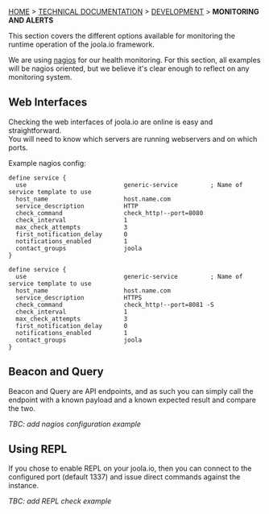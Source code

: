   [HOME](Home) > [TECHNICAL DOCUMENTATION](technical-documentation) > [DEVELOPMENT](the-development-process) > **MONITORING AND ALERTS**

This section covers the different options available for monitoring the runtime operation of the joola.io framework.

>
We are using [nagios](http://nagios.org) for our health monitoring. For this section, all examples will be nagios oriented, but we believe it's clear enough to reflect on any monitoring system.

## Web Interfaces
Checking the web interfaces of joola.io are online is easy and straightforward.   
You will need to know which servers are running webservers and on which ports.

Example nagios config:
```
define service {
  use                           generic-service         ; Name of service template to use
  host_name                     host.name.com
  service_description           HTTP
  check_command                 check_http!--port=8080
  check_interval                1
  max_check_attempts            3
  first_notification_delay      0
  notifications_enabled         1
  contact_groups          	    joola
}

define service {
  use                           generic-service         ; Name of service template to use
  host_name                     host.name.com
  service_description           HTTPS
  check_command                 check_http!--port=8081 -S
  check_interval                1
  max_check_attempts            3
  first_notification_delay      0
  notifications_enabled         1
  contact_groups          	    joola
}

```

## Beacon and Query
Beacon and Query are API endpoints, and as such you can simply call the endpoint with a known payload and a known expected result and compare the two.

*TBC: add nagios configuration example*

## Using REPL
If you chose to enable REPL on your joola.io, then you can connect to the configured port (default 1337) and issue direct commands against the instance.

*TBC: add REPL check example*